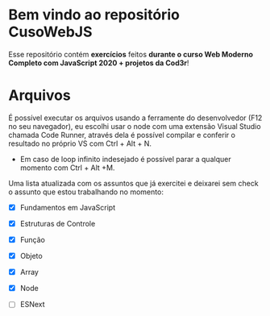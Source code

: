 # Bem vindo ao repositório CusoWebJS

Esse repositório contém **exercícios** feitos **durante o curso  Web Moderno Completo com JavaScript 2020 + projetos da Cod3r**!

# Arquivos

É possível executar os arquivos usando a ferramente do desenvolvedor (F12 no seu navegador), eu escolhi usar o node com uma extensão Visual Studio chamada Code Runner, através dela é possível compilar e conferir o resultado no próprio VS com Ctrl + Alt + N. 

 - Em caso de loop infinito indesejado é possível parar a qualquer
   momento com Ctrl + Alt +M. 

Uma lista atualizada com os assuntos que já exercitei e deixarei sem check o assunto que estou trabalhando no momento:
 - [x] Fundamentos em JavaScript
 - [x] Estruturas de Controle 
 - [x] Função
 - [x] Objeto
 - [x] Array
 - [x] Node
 - [ ] ESNext

